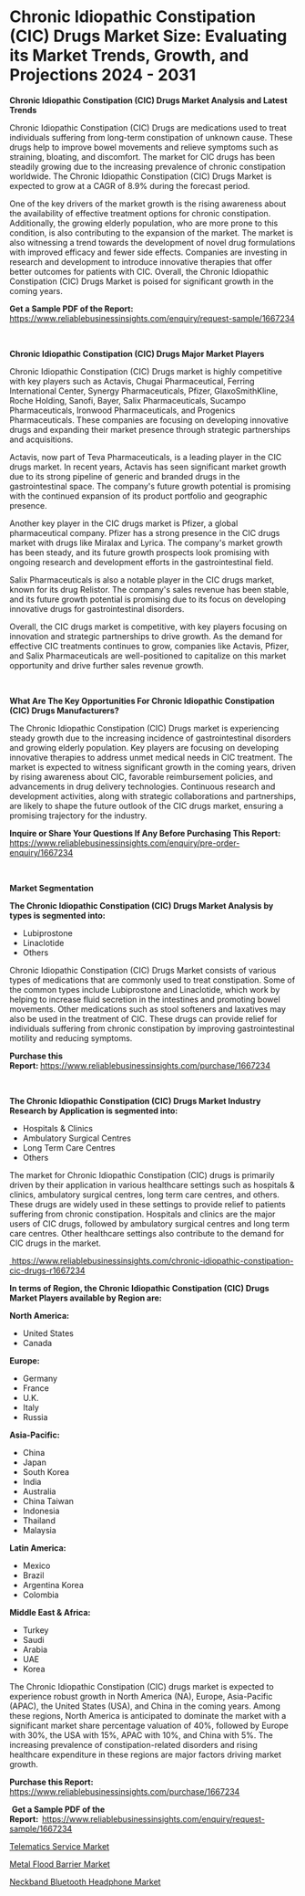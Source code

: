 <p><h1>Chronic Idiopathic Constipation (CIC) Drugs Market Size: Evaluating its Market Trends, Growth, and Projections 2024 - 2031</h1></p><p><strong>Chronic Idiopathic Constipation (CIC) Drugs Market Analysis and Latest Trends</strong></p>
<p><p>Chronic Idiopathic Constipation (CIC) Drugs are medications used to treat individuals suffering from long-term constipation of unknown cause. These drugs help to improve bowel movements and relieve symptoms such as straining, bloating, and discomfort. The market for CIC drugs has been steadily growing due to the increasing prevalence of chronic constipation worldwide. The Chronic Idiopathic Constipation (CIC) Drugs Market is expected to grow at a CAGR of 8.9% during the forecast period.</p><p>One of the key drivers of the market growth is the rising awareness about the availability of effective treatment options for chronic constipation. Additionally, the growing elderly population, who are more prone to this condition, is also contributing to the expansion of the market. The market is also witnessing a trend towards the development of novel drug formulations with improved efficacy and fewer side effects. Companies are investing in research and development to introduce innovative therapies that offer better outcomes for patients with CIC. Overall, the Chronic Idiopathic Constipation (CIC) Drugs Market is poised for significant growth in the coming years.</p></p>
<p><strong>Get a Sample PDF of the Report:&nbsp;</strong> <a href="https://www.reliablebusinessinsights.com/enquiry/request-sample/1667234">https://www.reliablebusinessinsights.com/enquiry/request-sample/1667234</a></p>
<p>&nbsp;</p>
<p><strong>Chronic Idiopathic Constipation (CIC) Drugs Major Market Players</strong></p>
<p><p>Chronic Idiopathic Constipation (CIC) Drugs market is highly competitive with key players such as Actavis, Chugai Pharmaceutical, Ferring International Center, Synergy Pharmaceuticals, Pfizer, GlaxoSmithKline, Roche Holding, Sanofi, Bayer, Salix Pharmaceuticals, Sucampo Pharmaceuticals, Ironwood Pharmaceuticals, and Progenics Pharmaceuticals. These companies are focusing on developing innovative drugs and expanding their market presence through strategic partnerships and acquisitions.</p><p>Actavis, now part of Teva Pharmaceuticals, is a leading player in the CIC drugs market. In recent years, Actavis has seen significant market growth due to its strong pipeline of generic and branded drugs in the gastrointestinal space. The company's future growth potential is promising with the continued expansion of its product portfolio and geographic presence.</p><p>Another key player in the CIC drugs market is Pfizer, a global pharmaceutical company. Pfizer has a strong presence in the CIC drugs market with drugs like Miralax and Lyrica. The company's market growth has been steady, and its future growth prospects look promising with ongoing research and development efforts in the gastrointestinal field.</p><p>Salix Pharmaceuticals is also a notable player in the CIC drugs market, known for its drug Relistor. The company's sales revenue has been stable, and its future growth potential is promising due to its focus on developing innovative drugs for gastrointestinal disorders.</p><p>Overall, the CIC drugs market is competitive, with key players focusing on innovation and strategic partnerships to drive growth. As the demand for effective CIC treatments continues to grow, companies like Actavis, Pfizer, and Salix Pharmaceuticals are well-positioned to capitalize on this market opportunity and drive further sales revenue growth.</p></p>
<p>&nbsp;</p>
<p><strong>What Are The Key Opportunities For Chronic Idiopathic Constipation (CIC) Drugs Manufacturers?</strong></p>
<p><p>The Chronic Idiopathic Constipation (CIC) Drugs market is experiencing steady growth due to the increasing incidence of gastrointestinal disorders and growing elderly population. Key players are focusing on developing innovative therapies to address unmet medical needs in CIC treatment. The market is expected to witness significant growth in the coming years, driven by rising awareness about CIC, favorable reimbursement policies, and advancements in drug delivery technologies. Continuous research and development activities, along with strategic collaborations and partnerships, are likely to shape the future outlook of the CIC drugs market, ensuring a promising trajectory for the industry.</p></p>
<p><strong>Inquire or Share Your Questions If Any Before Purchasing This Report:</strong> <a href="https://www.reliablebusinessinsights.com/enquiry/pre-order-enquiry/1667234">https://www.reliablebusinessinsights.com/enquiry/pre-order-enquiry/1667234</a></p>
<p>&nbsp;</p>
<p><strong>Market Segmentation</strong></p>
<p><strong>The Chronic Idiopathic Constipation (CIC) Drugs Market Analysis by types is segmented into:</strong></p>
<p><ul><li>Lubiprostone</li><li>Linaclotide</li><li>Others</li></ul></p>
<p><p>Chronic Idiopathic Constipation (CIC) Drugs Market consists of various types of medications that are commonly used to treat constipation. Some of the common types include Lubiprostone and Linaclotide, which work by helping to increase fluid secretion in the intestines and promoting bowel movements. Other medications such as stool softeners and laxatives may also be used in the treatment of CIC. These drugs can provide relief for individuals suffering from chronic constipation by improving gastrointestinal motility and reducing symptoms.</p></p>
<p><strong>Purchase this Report:&nbsp;</strong><a href="https://www.reliablebusinessinsights.com/purchase/1667234">https://www.reliablebusinessinsights.com/purchase/1667234</a></p>
<p>&nbsp;</p>
<p><strong>The Chronic Idiopathic Constipation (CIC) Drugs Market Industry Research by Application is segmented into:</strong></p>
<p><ul><li>Hospitals & Clinics</li><li>Ambulatory Surgical Centres</li><li>Long Term Care Centres</li><li>Others</li></ul></p>
<p><p>The market for Chronic Idiopathic Constipation (CIC) drugs is primarily driven by their application in various healthcare settings such as hospitals & clinics, ambulatory surgical centres, long term care centres, and others. These drugs are widely used in these settings to provide relief to patients suffering from chronic constipation. Hospitals and clinics are the major users of CIC drugs, followed by ambulatory surgical centres and long term care centres. Other healthcare settings also contribute to the demand for CIC drugs in the market.</p></p>
<p><a href="https://www.reliablebusinessinsights.com/chronic-idiopathic-constipation-cic-drugs-r1667234">&nbsp;https://www.reliablebusinessinsights.com/chronic-idiopathic-constipation-cic-drugs-r1667234</a></p>
<p><strong>In terms of Region, the Chronic Idiopathic Constipation (CIC) Drugs Market Players available by Region are:</strong></p>
<p>
    <p> <strong> North America: </strong>
        <ul>
            <li>United States</li>
            <li>Canada</li>
        </ul>
        </p> 
    <p> <strong> Europe: </strong>
        <ul>
            <li>Germany</li>
            <li>France</li>
            <li>U.K.</li>
            <li>Italy</li>
            <li>Russia</li>
        </ul>
        </p> 
    <p> <strong> Asia-Pacific: </strong>
        <ul>
            <li>China</li>
            <li>Japan</li>
            <li>South Korea</li>
            <li>India</li>
            <li>Australia</li>
            <li>China Taiwan</li>
            <li>Indonesia</li>
            <li>Thailand</li>
            <li>Malaysia</li>
        </ul>
        </p> 
    <p> <strong> Latin America: </strong>
        <ul>
            <li>Mexico</li>
            <li>Brazil</li>
            <li>Argentina Korea</li>
            <li>Colombia</li>
        </ul>
        </p> 
    <p> <strong> Middle East & Africa: </strong>
        <ul>
            <li>Turkey</li>
            <li>Saudi</li>
            <li>Arabia</li>
            <li>UAE</li>
            <li>Korea</li>
        </ul>
    </p>
    </p>
<p><p>The Chronic Idiopathic Constipation (CIC) drugs market is expected to experience robust growth in North America (NA), Europe, Asia-Pacific (APAC), the United States (USA), and China in the coming years. Among these regions, North America is anticipated to dominate the market with a significant market share percentage valuation of 40%, followed by Europe with 30%, the USA with 15%, APAC with 10%, and China with 5%. The increasing prevalence of constipation-related disorders and rising healthcare expenditure in these regions are major factors driving market growth.</p></p>
<p><strong>Purchase this Report: </strong><a href="https://www.reliablebusinessinsights.com/purchase/1667234">https://www.reliablebusinessinsights.com/purchase/1667234</a></p>
<p>&nbsp;<strong>Get a Sample PDF of the Report:&nbsp;&nbsp;</strong><a href="https://www.reliablebusinessinsights.com/enquiry/request-sample/1667234">https://www.reliablebusinessinsights.com/enquiry/request-sample/1667234</a></p>
<p><strong></strong></p>
<p><p><a href="https://github.com/khadijahesham19/Market-Research-Report-List-1/blob/main/telematics-service-market.md">Telematics Service Market</a></p><p><a href="https://github.com/zcbxbnir25/Market-Research-Report-List-1/blob/main/metal-flood-barrier-market.md">Metal Flood Barrier Market</a></p><p><a href="https://github.com/mhrnetwork1/Market-Research-Report-List-1/blob/main/neckband-bluetooth-headphone-market.md">Neckband Bluetooth Headphone Market</a></p></p>